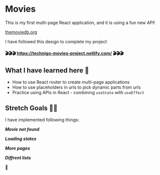 # Movies

This is my first multi-page React application, and it is using a fun new API!

[themoviedb.org](https://www.themoviedb.org/)

I have followed this design to complete my project

#### :clapper::clapper::clapper: https://technigo-movies-project.netlify.com/ :clapper::clapper::clapper:

## What I have learned here 🧠

* How to use React router to create multi-page applications
* How to use placeholders in urls to pick dynamic parts from urls
* Practice using APIs in React - combining `useState` with `useEffect`

## Stretch Goals 🏃‍♂
I have implemented following things:

**_Movie not found_**

**_Loading states_**

**_More pages_**

**_Diffrent lists_**

 🏁
